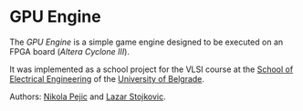 
# GPU Engine

The *GPU Engine* is a simple game engine designed to be executed on an FPGA board (*Altera Cyclone III*).

It was implemented as a school project for the VLSI course at the [School of Electrical Engineering](https://www.etf.bg.ac.rs/en)
of the [University of Belgrade](http://www.bg.ac.rs/en/).

Authors: [Nikola Pejic](https://github.com/nikolapeja6) and [Lazar Stojkovic](https://github.com/stojk).

